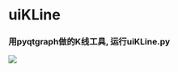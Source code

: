 # uiKLine
### 用pyqtgraph做的K线工具, 运行uiKLine.py 

![](https://raw.githubusercontent.com/moonnejs/uiKLine/master/KLine.png)
